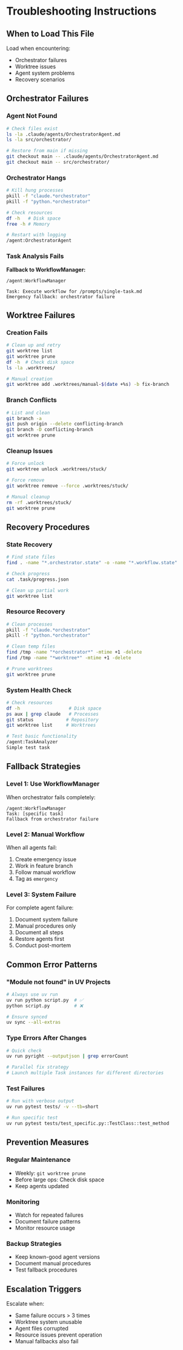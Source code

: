 # Troubleshooting Instructions

## When to Load This File
Load when encountering:
- Orchestrator failures
- Worktree issues
- Agent system problems
- Recovery scenarios

## Orchestrator Failures

### Agent Not Found
```bash
# Check files exist
ls -la .claude/agents/OrchestratorAgent.md
ls -la src/orchestrator/

# Restore from main if missing
git checkout main -- .claude/agents/OrchestratorAgent.md
git checkout main -- src/orchestrator/
```

### Orchestrator Hangs
```bash
# Kill hung processes
pkill -f "claude.*orchestrator"
pkill -f "python.*orchestrator"

# Check resources
df -h   # Disk space
free -h # Memory

# Restart with logging
/agent:OrchestratorAgent
```

### Task Analysis Fails
**Fallback to WorkflowManager:**
```
/agent:WorkflowManager

Task: Execute workflow for /prompts/single-task.md
Emergency fallback: orchestrator failure
```

## Worktree Failures

### Creation Fails
```bash
# Clean up and retry
git worktree list
git worktree prune
df -h  # Check disk space
ls -la .worktrees/

# Manual creation
git worktree add .worktrees/manual-$(date +%s) -b fix-branch
```

### Branch Conflicts
```bash
# List and clean
git branch -a
git push origin --delete conflicting-branch
git branch -D conflicting-branch
git worktree prune
```

### Cleanup Issues
```bash
# Force unlock
git worktree unlock .worktrees/stuck/

# Force remove
git worktree remove --force .worktrees/stuck/

# Manual cleanup
rm -rf .worktrees/stuck/
git worktree prune
```

## Recovery Procedures

### State Recovery
```bash
# Find state files
find . -name "*.orchestrator.state" -o -name "*.workflow.state"

# Check progress
cat .task/progress.json

# Clean up partial work
git worktree list
```

### Resource Recovery
```bash
# Clean processes
pkill -f "claude.*orchestrator"
pkill -f "python.*orchestrator"

# Clean temp files
find /tmp -name "*orchestrator*" -mtime +1 -delete
find /tmp -name "*worktree*" -mtime +1 -delete

# Prune worktrees
git worktree prune
```

### System Health Check
```bash
# Check resources
df -h                  # Disk space
ps aux | grep claude   # Processes
git status            # Repository
git worktree list     # Worktrees

# Test basic functionality
/agent:TaskAnalyzer
Simple test task
```

## Fallback Strategies

### Level 1: Use WorkflowManager
When orchestrator fails completely:
```
/agent:WorkflowManager
Task: [specific task]
Fallback from orchestrator failure
```

### Level 2: Manual Workflow
When all agents fail:
1. Create emergency issue
2. Work in feature branch
3. Follow manual workflow
4. Tag as `emergency`

### Level 3: System Failure
For complete agent failure:
1. Document system failure
2. Manual procedures only
3. Document all steps
4. Restore agents first
5. Conduct post-mortem

## Common Error Patterns

### "Module not found" in UV Projects
```bash
# Always use uv run
uv run python script.py  # ✅
python script.py         # ❌

# Ensure synced
uv sync --all-extras
```

### Type Errors After Changes
```bash
# Quick check
uv run pyright --outputjson | grep errorCount

# Parallel fix strategy
# Launch multiple Task instances for different directories
```

### Test Failures
```bash
# Run with verbose output
uv run pytest tests/ -v --tb=short

# Run specific test
uv run pytest tests/test_specific.py::TestClass::test_method
```

## Prevention Measures

### Regular Maintenance
- Weekly: `git worktree prune`
- Before large ops: Check disk space
- Keep agents updated

### Monitoring
- Watch for repeated failures
- Document failure patterns
- Monitor resource usage

### Backup Strategies
- Keep known-good agent versions
- Document manual procedures
- Test fallback procedures

## Escalation Triggers

Escalate when:
- Same failure occurs > 3 times
- Worktree system unusable
- Agent files corrupted
- Resource issues prevent operation
- Manual fallbacks also fail
